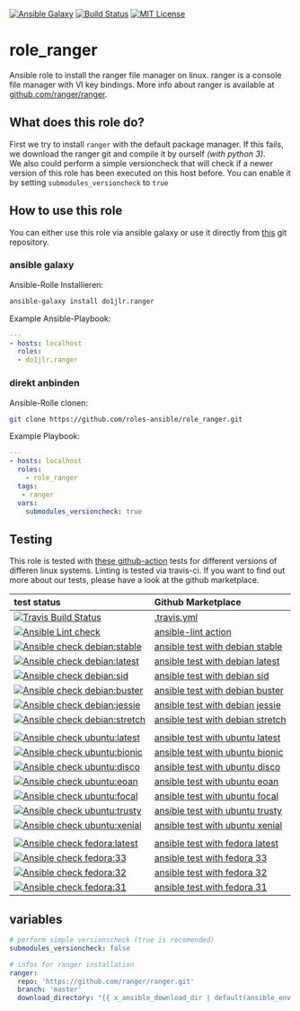 [![Ansible Galaxy](https://raw.githubusercontent.com/roles-ansible/role_ranger/master/.github/galaxy.svg?sanitize=true)](https://galaxy.ansible.com/do1jlr/ranger) [![Build Status](https://travis-ci.org/roles-ansible/role_ranger.svg?branch=master)](https://travis-ci.org/roles-ansible/role_ranger) [![MIT License](https://raw.githubusercontent.com/roles-ansible/role_ranger/master/.github/license.svg?sanitize=true)](https://github.com/roles-ansible/role_ranger/blob/master/LICENSE)


 role_ranger
==============

Ansible role to install the ranger file manager on linux. ranger is a console file manager with VI key bindings. More info about ranger is available at [github.com/ranger/ranger](https://github.com/ranger/ranger.git).


 What does this role do?
-------------
First we try to install ``ranger`` with the default package manager.
If this fails, we download the ranger git and compile it by ourself *(with python 3)*.<br/>
We also could perform a simple versioncheck that will check if a newer version of this role has been executed on this host before. You can enable it by setting ``submodules_versioncheck`` to ``true``

 How to use this role
-------------
You can either use this role via ansible galaxy or use it directly from [this](https://github.com/roles-ansible/role_ranger.git) git repository.

### ansible galaxy

Ansible-Rolle Installieren:
```bash
ansible-galaxy install do1jlr.ranger
```

Example Ansible-Playbook:
```yml
---
- hosts: localhost
  roles:
  - do1jlr.ranger
```

### direkt anbinden

Ansible-Rolle clonen:
```bash
git clone https://github.com/roles-ansible/role_ranger.git
```

Example Playbook:
```yaml
---
- hosts: localhost
  roles:
    - role_ranger
  tags:
   - ranger
  vars:
    submodules_versioncheck: true
```

 Testing
----------
This role is tested with [these github-action](https://github.com/search?q=topic%3Acheck-ansible+topic%3Agithub-actions+org%3Aroles-ansible&type=Repositories) tests for different versions of differen linux systems. Linting is tested via travis-ci.
If you want to find out more about our tests, please have a look at the github marketplace.

| test status | Github Marketplace |
| :---------  | :----------------  |
| [![Travis Build Status](https://travis-ci.org/roles-ansible/role_ranger.svg?branch=master)](https://travis-ci.org/roles-ansible/role_ranger) | [.travis.yml](https://github.com/roles-ansible/role_ranger/blob/master/.travis.yml) |
| [![Ansible Lint check](https://github.com/roles-ansible/role_ranger/workflows/Ansible%20Lint%20check/badge.svg)](https://github.com/roles-ansible/role_ranger/actions?query=workflow%3A%22Ansible+Lint+check%22) | [ansible-lint action](https://github.com/marketplace/actions/ansible-lint)
| [![Ansible check debian:stable](https://github.com/roles-ansible/role_ranger/workflows/Ansible%20check%20debian:stable/badge.svg)](https://github.com/roles-ansible/role_ranger/actions?query=workflow%3A%22Ansible+check+debian%3Astable%22) | [ansible test with debian stable](https://github.com/marketplace/actions/check-ansible-debian-stable) |
| [![Ansible check debian:latest](https://github.com/roles-ansible/role_ranger/workflows/Ansible%20check%20debian:latest/badge.svg)](https://github.com/roles-ansible/role_ranger/actions?query=workflow%3A%22Ansible+check+debian%3Alatest%22) | [ansible test with debian latest](https://github.com/marketplace/actions/check-ansible-debian-latest) |
| [![Ansible check debian:sid](https://github.com/roles-ansible/role_ranger/workflows/Ansible%20check%20debian:sid/badge.svg)](https://github.com/roles-ansible/role_ranger/actions?query=workflow%3A%22Ansible+check+debian%3Asid%22) | [ansible test with debian sid](https://github.com/marketplace/actions/check-ansible-debian-sid) |
| [![Ansible check debian:buster](https://github.com/roles-ansible/role_ranger/workflows/Ansible%20check%20debian:buster/badge.svg)](https://github.com/roles-ansible/role_ranger/actions?query=workflow%3A%22Ansible+check+debian%3Abuster%22) | [ansible test with debian buster](https://github.com/marketplace/actions/check-ansible-debian-buster) |
| [![Ansible check debian:jessie](https://github.com/roles-ansible/role_ranger/workflows/Ansible%20check%20debian:jessie/badge.svg)](https://github.com/roles-ansible/role_ranger/actions?query=workflow%3A%22Ansible+check+debian%3Ajessie%22) | [ansible test with debian jessie](https://github.com/marketplace/actions/check-ansible-debian-jessie) |
| [![Ansible check debian:stretch](https://github.com/roles-ansible/role_ranger/workflows/Ansible%20check%20debian:stretch/badge.svg)](https://github.com/roles-ansible/role_ranger/actions?query=workflow%3A%22Ansible+check+debian%3Astretch%22) | [ansible test with debian stretch](https://github.com/marketplace/actions/check-ansible-debian-stretch) |
| | |
| [![Ansible check ubuntu:latest](https://github.com/roles-ansible/role_ranger/workflows/Ansible%20check%20ubuntu:latest/badge.svg)](https://github.com/roles-ansible/role_ranger/actions?query=workflow%3A%22Ansible+check+ubuntu%3Alatest%22) | [ansible test with ubuntu latest](https://github.com/marketplace/actions/check-ansible-ubuntu-latest) |
| [![Ansible check ubuntu:bionic](https://github.com/roles-ansible/role_ranger/workflows/Ansible%20check%20ubuntu:bionic/badge.svg)](https://github.com/roles-ansible/role_ranger/actions?query=workflow%3A%22Ansible+check+ubuntu%3Abionic%22) | [ansible test with ubuntu bionic](https://github.com/marketplace/actions/check-ansible-ubuntu-bionic) |
| [![Ansible check ubuntu:disco](https://github.com/roles-ansible/role_ranger/workflows/Ansible%20check%20ubuntu:disco/badge.svg)](https://github.com/roles-ansible/role_ranger/actions?query=workflow%3A%22Ansible+check+ubuntu%3Adisco%22) | [ansible test with ubuntu disco](https://github.com/marketplace/actions/check-ansible-ubuntu-disco) |
| [![Ansible check ubuntu:eoan](https://github.com/roles-ansible/role_ranger/workflows/Ansible%20check%20ubuntu:eoan/badge.svg)](https://github.com/roles-ansible/role_ranger/actions?query=workflow%3A%22Ansible+check+ubuntu%3Aeoan%22) | [ansible test with ubuntu eoan](https://github.com/marketplace/actions/check-ansible-ubuntu-eoan) |
| [![Ansible check ubuntu:focal](https://github.com/roles-ansible/role_ranger/workflows/Ansible%20check%20ubuntu:focal/badge.svg)](https://github.com/roles-ansible/role_ranger/actions?query=workflow%3A%22Ansible+check+ubuntu%3Afocal%22) | [ansible test with ubuntu focal](https://github.com/marketplace/actions/check-ansible-ubuntu-focal) |
| [![Ansible check ubuntu:trusty](https://github.com/roles-ansible/role_ranger/workflows/Ansible%20check%20ubuntu:trusty/badge.svg)](https://github.com/roles-ansible/role_ranger/actions?query=workflow%3A%22Ansible+check+ubuntu%3Atrusty%22) | [ansible test with ubuntu trusty](https://github.com/marketplace/actions/check-ansible-ubuntu-trusty) |
| [![Ansible check ubuntu:xenial](https://github.com/roles-ansible/role_ranger/workflows/Ansible%20check%20ubuntu:xenial/badge.svg)](https://github.com/roles-ansible/role_ranger/actions?query=workflow%3A%22Ansible+check+ubuntu%3Axenial%22) | [ansible test with ubuntu xenial](https://github.com/marketplace/actions/check-ansible-ubuntu-xenial) |
| | |
| [![Ansible check fedora:latest](https://github.com/roles-ansible/role_ranger/workflows/Ansible%20check%20fedora:latest/badge.svg)](https://github.com/roles-ansible/role_ranger/actions?query=workflow%3A%22Ansible+check+fedora%3Alatest%22) | [ansible test with fedora latest](https://github.com/marketplace/actions/check-ansible-fedora-latest) |
| [![Ansible check fedora:33](https://github.com/roles-ansible/role_ranger/workflows/Ansible%20check%20fedora:33/badge.svg)](https://github.com/roles-ansible/role_ranger/actions?query=workflow%3A%22Ansible+check+fedora%3A33%22) | [ansible test with fedora 33](https://github.com/marketplace/actions/check-ansible-fedora-33) |
| [![Ansible check fedora:32](https://github.com/roles-ansible/role_ranger/workflows/Ansible%20check%20fedora:32/badge.svg)](https://github.com/roles-ansible/role_ranger/actions?query=workflow%3A%22Ansible+check+fedora%3A32%22) | [ansible test with fedora 32](https://github.com/marketplace/actions/check-ansible-fedora-32) |
| [![Ansible check fedora:31](https://github.com/roles-ansible/role_ranger/workflows/Ansible%20check%20fedora:31/badge.svg)](https://github.com/roles-ansible/role_ranger/actions?query=workflow%3A%22Ansible+check+fedora%3A31%22) | [ansible test with fedora 31](https://github.com/marketplace/actions/check-ansible-fedora-31) |


 variables
-------
```yaml
# perform simple versionscheck (true is recomended)
submodules_versioncheck: false

# infos for ranger installation
ranger:
  repo: 'https://github.com/ranger/ranger.git'
  branch: 'master'
  download_directory: "{{ x_ansible_download_dir | default(ansible_env.HOME + '/.ansible/tmp/downloads/ranger') }}"
```
